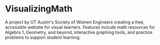 # VisualizingMath
A project by UT Austin's Society of Women Engineers creating a free, accessible website for visual learners. Features include math resources for Algebra 1, Geometry, and beyond, interactive graphing tools, and practice problems to support student learning.
